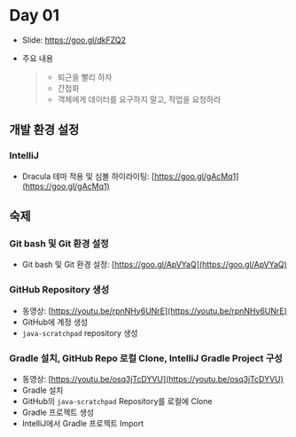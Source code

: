 # Day 01

- Slide: https://goo.gl/dkFZQ2
- 주요 내용

    >- 퇴근을 빨리 하자
    >- 간접화
    >- 객체에게 데이터를 요구하지 말고, 작업을 요청하라

## 개발 환경 설정

### IntelliJ

- Dracula 테마 적용 및 심볼 하이라이팅: [https://goo.gl/gAcMq1](https://goo.gl/gAcMq1)

## 숙제

### Git bash 및 Git 환경 설정

- Git bash 및 Git 환경 설정: [https://goo.gl/ApVYaQ](https://goo.gl/ApVYaQ)

### GitHub Repository 생성

- 동영상: [https://youtu.be/rpnNHy6UNrE](https://youtu.be/rpnNHy6UNrE)
- GitHub에 계정 생성
- `java-scratchpad` repository 생성


### Gradle 설치, GitHub Repo 로컬 Clone, IntelliJ Gradle Project 구성

- 동영상: [https://youtu.be/osq3jTcDYVU](https://youtu.be/osq3jTcDYVU)
- Gradle 설치
- GitHub의 `java-scratchpad` Repository를 로컬에 Clone
- Gradle 프로젝트 생성
- IntelliJ에서 Gradle 프로젝트 Import

